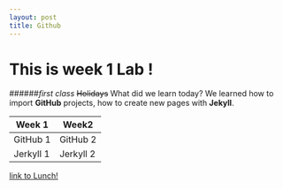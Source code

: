 ```yaml
---
layout: post
title: Github
---
```

# This is week 1 Lab ! 
######*first class*
~~Holidays~~
What did we learn today? We learned how to  import **GitHub** projects, how to create new pages with **Jekyll**.


Week 1  | Week2
------------- | -------------
GitHub 1 | GitHub 2
Jerkyll 1  | Jerkyll 2
 [link to Lunch!](http://www.fiveguys.com/home2014/index_us.html)
